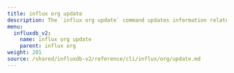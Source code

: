 ```yaml
---
title: influx org update
description: The `influx org update` command updates information related to organizations in InfluxDB.
menu:
  influxdb_v2:
    name: influx org update
    parent: influx org
weight: 201
source: /shared/influxdb-v2/reference/cli/influx/org/update.md
---
```


<!-- The content for this file is located at
// SOURCE content/shared/influxdb-v2/reference/cli/influx/org/update.md -->
